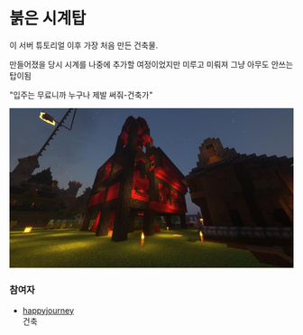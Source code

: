 # 붉은 시계탑

이 서버 튜토리얼 이후 가장 처음 만든 건축물.

만들어졌을 당시 시계를 나중에 추가할 여정이었지만 미루고 미뤄져 그냥 아무도 안쓰는 탑이됨 

"입주는 무료니까 누구나 제발 써줘-건축가" 

![asdf](../../asset/buildings/red_clocktower/main.jpg)

### 참여자
<!-- player_desc_open -->
- [happyjourney](../members/happyjourney.md)  
건축
<!-- player_desc_close-->